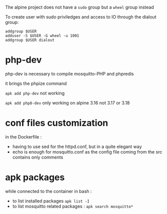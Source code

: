 The alpine project does not have a `sudo` group but a `wheel` group instead

To create user with sudo priviledges and access to IO through the dialout group:
```
addgroup $USER
adduser -S $USER -G wheel -u 1001
addgroup $USER dialout
```

# php-dev

php-dev is necessary to compile mosquitto-PHP and phpredis

it brings the phpize command

`apk add php-dev` not working

`apk add php8-dev` only working on alpine 3.16 not 3.17 or 3.18

# conf files customization
in the Dockerfile :

- having to use sed for the httpd.conf, but in a quite elegant way
- echo is enough for mosquitto.conf as the config file coming from the src contains only comments

# apk packages

while connected to the container in bash :

- to list installed packages `apk list -I`
- to list mosquitto related packages : `apk search mosquitto*`

